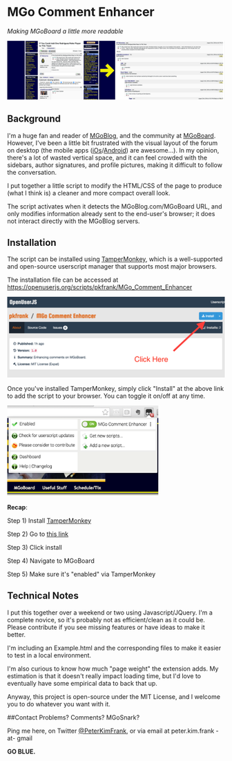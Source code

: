 # MGo Comment Enhancer
*Making MGoBoard a little more readable*

![Comparison](comparison.png)

## Background
I'm a huge fan and reader of [MGoBlog](http://MGoBlog.com), and the community at [MGoBoard](http://mgoblog.com/mgoboard).  However, I've been a little bit frustrated with the visual layout of the forum on desktop (the mobile apps ([iOs](https://itunes.apple.com/us/app/mgoblog-hd/id819662017?mt=8)/[Android](https://play.google.com/store/apps/details?id=com.atami.mgodroid&hl=en)) are awesome...).  In my opinion, there's a lot of wasted vertical space, and it can feel crowded with the sidebars, author signatures, and profile pictures, making it difficult to follow the conversation.

I put together a little script to modify the HTML/CSS of the page to produce (what I think is) a cleaner and more compact overall look.

The script activates when it detects the MGoBlog.com/MGoBoard URL, and only modifies information already sent to the end-user's browser; it does not interact directly with the MGoBlog servers.

## Installation
The script can be installed using [TamperMonkey](http://tampermonkey.net/), which is a well-supported and open-source userscript manager that supports most major browsers.

The installation file can be accessed at https://openuserjs.org/scripts/pkfrank/MGo_Comment_Enhancer

![Installation graphic](install.png)

Once you've installed TamperMonkey, simply click "Install" at the above link to add the script to your browser.  You can toggle it on/off at any time.

<img src="enable.png" width="350px">

**Recap**:

Step 1) Install [TamperMonkey](http://tampermonkey.net/)

Step 2) Go to [this link](https://openuserjs.org/scripts/pkfrank/MGo_Comment_Enhancer)

Step 3) Click install

Step 4) Navigate to MGoBoard

Step 5) Make sure it's "enabled" via TamperMonkey

## Technical Notes
I put this together over a weekend or two using Javascript/JQuery.  I'm a complete novice, so it's probably not as efficient/clean as it could be.  Please contribute if you see missing features or have ideas to make it better.

I'm including an Example.html and the corresponding files to make it easier to test in a local environment.

I'm also curious to know how much "page weight" the extension adds.  My estimation is that it doesn't really impact loading time, but I'd love to eventually have some empirical data to back that up.

Anyway, this project is open-source under the MIT License, and I welcome you to do whatever you want with it.

##Contact
Problems? Comments? MGoSnark?

Ping me here, on Twitter [@PeterKimFrank](http://twitter.com/peterkimfrank), or via email at peter.kim.frank -at- gmail

**GO BLUE.**
